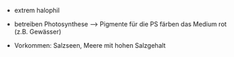 - extrem halophil 
- betreiben Photosynthese
--> Pigmente für die PS färben das Medium rot (z.B. Gewässer)

- Vorkommen: Salzseen, Meere mit hohen Salzgehalt

